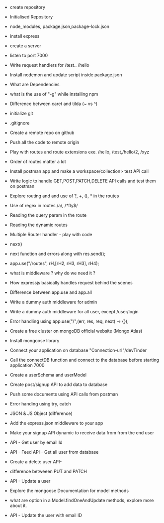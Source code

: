 - create repository
- Initialised Repository
- node_modules, package.json,package-lock.json
- install express
- create a server 
- listen to port 7000
- Write request handlers for /test.. /hello
- Install nodemon and update script inside package.json
- What are Dependencies
- what is the use of "-g" while installing npm
- Difference between caret and tilda (~ vs ^)

- initialize git
- .gitignore
- Create a remote repo on github
- Push all the code to remote origin
- Play with routes and route extensions exe. /hello, /test,/hello/2, /xyz
- Order of routes matter a lot
- Install postman app and make a workspace/collection> test API call
- Write logic to handle GET,POST,PATCH,DELETE API calls and test them on postman
- Explore routing and and use of ?, +, (), * in the routes
- Use of regex in routes /a/, /*fly$/
- Reading the query param in the route
- Reading the dynamic routes

- Multiple Router handler - play with code
- next()
- next function and errors along with res.send();
- app.use("/routes", rH,[rH2, rH3, rH3], rH4);
- what is middleware ? why do we need it ?
- How expressjs basically handles request behind the scenes
- Difference between app.use and app.all
- Write a dummy auth middleware for admin
- Write a dummy auth middleware for all user, except /user/login
- Error handling using app.use("/",(err, res, req, next) => {});

- Create a free cluster on mongoDB official website (Mongo Atlas)
- Install mongoose library
- Connect your application on database "Connection-url"/devTinder
- Call the connectDB function and connect to the database before starting application 7000
- Create a userSchema and userModel
- Create post/signup API to add data to database
- Push some documents using API calls from postman
- Error handing using try, catch

- JSON & JS Object (difference) 
- Add the express.json middleware to your app
- Make your signup API dynamic to receive data from from the end user
- API - Get user by email Id
- API - Feed API - Get all user from database
- Create a delete user API-
- difference betweeen PUT and PATCH
- API - Update a user
- Explore the mongoose Documentation for model methods
- what are option in a Model.findOneAndUpdate methods, explore more about it.
- API - Update the user with email ID



